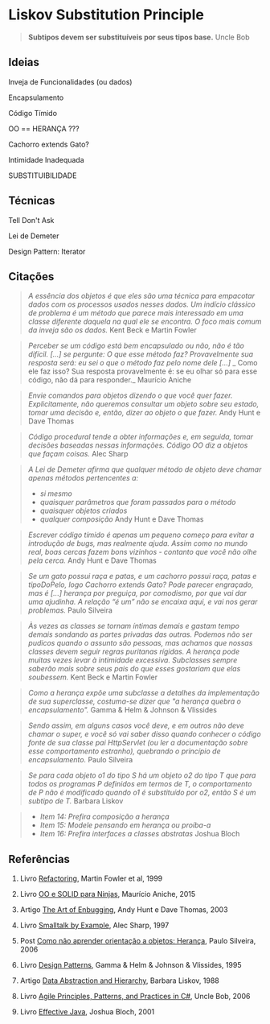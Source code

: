 # Liskov Substitution Principle

> **Subtipos devem ser substituíveis por seus tipos base.**
> Uncle Bob

## Ideias

Inveja de Funcionalidades (ou dados)

Encapsulamento

Código Tímido

OO == HERANÇA ???

Cachorro extends Gato?

Intimidade Inadequada

SUBSTITUIBILIDADE

## Técnicas

Tell Don't Ask

Lei de Demeter

Design Pattern: Iterator

## Citações

> _A essência dos objetos é que eles são uma técnica para empacotar dados com os processos usados nesses dados._
> _Um indício clássico de problema é um método que parece mais interessado em uma classe diferente daquela na qual ele se encontra._
> _O foco mais comum da inveja são os dados._
> Kent Beck e Martin Fowler

> _Perceber se um código está bem encapsulado ou não, não é tão difícil. [...] se pergunte:_
> _O que esse método faz? Provavelmente sua resposta será: eu sei o que o método faz pelo nome dele [...]_
> _ Como ele faz isso? Sua resposta provavelmente é: se eu olhar só para esse código, não dá para responder._
> Maurício Aniche

> _Envie comandos para objetos dizendo o que você quer fazer._
> _Explicitamente, não queremos consultar um objeto sobre seu estado, tomar uma decisão e, então, dizer ao objeto o que fazer._
> Andy Hunt e Dave Thomas

> _Código procedural tende a obter informações e, em seguida, tomar decisões baseadas nessas informações._
> _Código OO diz a objetos que façam coisas._
> Alec Sharp

> _A Lei de Demeter afirma que qualquer método de objeto deve chamar apenas métodos pertencentes a:_
> - _si mesmo_
> - _quaisquer parâmetros que foram passados para o método_
> - _quaisquer objetos criados_
> - _qualquer composição_
> Andy Hunt e Dave Thomas

> _Escrever código tímido é apenas um pequeno começo para evitar a introdução de bugs, mas realmente ajuda._
> _Assim como no mundo real, boas cercas fazem bons vizinhos - contanto que você não olhe pela cerca._
> Andy Hunt e Dave Thomas

> _Se um gato possui raça e patas, e um cachorro possui raça, patas e tipoDoPelo, logo Cachorro extends Gato?_
> _Pode parecer engraçado, mas é [...] herança por preguiça, por comodismo, por que vai dar uma ajudinha._
> _A relação “é um” não se encaixa aqui, e vai nos gerar problemas._
> Paulo Silveira

> _Às vezes as classes se tornam íntimas demais e gastam tempo demais sondando as partes privadas das outras._
> _Podemos não ser pudicos quando o assunto são pessoas, mas achamos que nossas classes devem seguir regras puritanas rígidas._
> _A herança pode muitas vezes levar à intimidade excessiva. Subclasses sempre saberão mais sobre seus pais do que esses gostariam que elas soubessem._
> Kent Beck e Martin Fowler

> _Como a herança expõe uma subclasse a detalhes da implementação de sua superclasse, costuma-se dizer que "a herança quebra o encapsulamento"._
> Gamma & Helm & Johnson & Vlissides

> _Sendo assim, em alguns casos você deve, e em outros não deve chamar o super, e você só vai saber disso quando conhecer o código fonte de sua classe pai HttpServlet (ou ler a documentação sobre esse comportamento estranho), quebrando o princípio de encapsulamento._
> Paulo Silveira

> _Se para cada objeto o1 do tipo S há um objeto o2 do tipo T que para todos os programas P definidos em termos de T, o comportamento de P não é modificado quando o1 é substituído por o2, então S é um subtipo de T._
> Barbara Liskov

> - _Item 14: Prefira composição a herança_
> - _Item 15: Modele pensando em herança ou proíba-a_
> - _Item 16: Prefira interfaces a classes abstratas_
> Joshua Bloch

## Referências

1. Livro [Refactoring](https://www.amazon.com/Refactoring-Improving-Design-Existing-Code/dp/0201485672/), Martin Fowler et al, 1999

2. Livro [OO e SOLID para Ninjas](https://www.casadocodigo.com.br/products/livro-oo-solid), Maurício Aniche, 2015

3. Artigo [The Art of Enbugging](https://media.pragprog.com/articles/jan_03_enbug.pdf), Andy Hunt e Dave Thomas, 2003

4. Livro [Smalltalk by Example](https://www.amazon.com/Smalltalk-Example-Developers-Alec-Sharp/dp/0079130364), Alec Sharp, 1997

5. Post [Como não aprender orientação a objetos: Herança](http://blog.caelum.com.br/como-nao-aprender-orientacao-a-objetos-heranca/), Paulo Silveira, 2006

6. Livro [Design Patterns](https://www.amazon.com.br/Design-Patterns-Object-Oriented-Addison-Wesley-Professional-ebook/dp/B000SEIBB8), Gamma & Helm & Johnson & Vlissides, 1995

7. Artigo [Data Abstraction and Hierarchy](https://pdfs.semanticscholar.org/36be/babeb72287ad9490e1ebab84e7225ad6a9e5.pdf), Barbara Liskov, 1988

8. Livro [Agile Principles, Patterns, and Practices in C#](https://www.amazon.com.br/Agile-Principles-Patterns-Practices-C/dp/0131857258), Uncle Bob, 2006

9. Livro [Effective Java](https://www.amazon.com/Effective-Java-Programming-Language-Guide/dp/0201310058), Joshua Bloch, 2001
